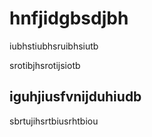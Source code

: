 # hnfjidgbsdjbh
iubhstiubhsruibhsiutb

srotibjhsrotijsiotb
## iguhjiusfvnijduhiudb
sbrtujihsrtbiusrhtbiou
